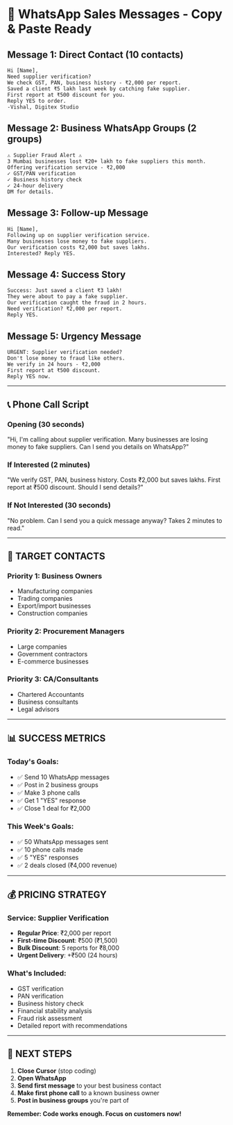 # 📱 WhatsApp Sales Messages - Copy & Paste Ready

## **Message 1: Direct Contact (10 contacts)**
```
Hi [Name],
Need supplier verification? 
We check GST, PAN, business history - ₹2,000 per report.
Saved a client ₹5 lakh last week by catching fake supplier.
First report at ₹500 discount for you.
Reply YES to order.
-Vishal, Digitex Studio
```

## **Message 2: Business WhatsApp Groups (2 groups)**
```
⚠️ Supplier Fraud Alert ⚠️
3 Mumbai businesses lost ₹20+ lakh to fake suppliers this month.
Offering verification service - ₹2,000
✓ GST/PAN verification
✓ Business history check  
✓ 24-hour delivery
DM for details.
```

## **Message 3: Follow-up Message**
```
Hi [Name],
Following up on supplier verification service.
Many businesses lose money to fake suppliers.
Our verification costs ₹2,000 but saves lakhs.
Interested? Reply YES.
```

## **Message 4: Success Story**
```
Success: Just saved a client ₹3 lakh!
They were about to pay a fake supplier.
Our verification caught the fraud in 2 hours.
Need verification? ₹2,000 per report.
Reply YES.
```

## **Message 5: Urgency Message**
```
URGENT: Supplier verification needed?
Don't lose money to fraud like others.
We verify in 24 hours - ₹2,000
First report at ₹500 discount.
Reply YES now.
```

---

## 📞 **Phone Call Script**

### **Opening (30 seconds)**
"Hi, I'm calling about supplier verification. Many businesses are losing money to fake suppliers. Can I send you details on WhatsApp?"

### **If Interested (2 minutes)**
"We verify GST, PAN, business history. Costs ₹2,000 but saves lakhs. First report at ₹500 discount. Should I send details?"

### **If Not Interested (30 seconds)**
"No problem. Can I send you a quick message anyway? Takes 2 minutes to read."

---

## 🎯 **TARGET CONTACTS**

### **Priority 1: Business Owners**
- Manufacturing companies
- Trading companies  
- Export/import businesses
- Construction companies

### **Priority 2: Procurement Managers**
- Large companies
- Government contractors
- E-commerce businesses

### **Priority 3: CA/Consultants**
- Chartered Accountants
- Business consultants
- Legal advisors

---

## 📊 **SUCCESS METRICS**

### **Today's Goals:**
- ✅ Send 10 WhatsApp messages
- ✅ Post in 2 business groups
- ✅ Make 3 phone calls
- ✅ Get 1 "YES" response
- ✅ Close 1 deal for ₹2,000

### **This Week's Goals:**
- ✅ 50 WhatsApp messages sent
- ✅ 10 phone calls made
- ✅ 5 "YES" responses
- ✅ 2 deals closed (₹4,000 revenue)

---

## 💰 **PRICING STRATEGY**

### **Service: Supplier Verification**
- **Regular Price**: ₹2,000 per report
- **First-time Discount**: ₹500 (₹1,500)
- **Bulk Discount**: 5 reports for ₹8,000
- **Urgent Delivery**: +₹500 (24 hours)

### **What's Included:**
- GST verification
- PAN verification
- Business history check
- Financial stability analysis
- Fraud risk assessment
- Detailed report with recommendations

---

## 🚀 **NEXT STEPS**

1. **Close Cursor** (stop coding)
2. **Open WhatsApp** 
3. **Send first message** to your best business contact
4. **Make first phone call** to a known business owner
5. **Post in business groups** you're part of

**Remember: Code works enough. Focus on customers now!**
